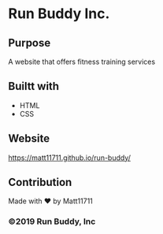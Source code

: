 # Run Buddy Inc.

## Purpose
A website that offers fitness training services

## Builtt with
* HTML
* CSS

## Website 
https://matt11711.github.io/run-buddy/

## Contribution
Made with ❤️ by Matt11711

### ©️2019 Run Buddy, Inc

